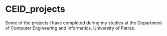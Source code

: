 # CEID_projects
Some of the projects i have completed during my studies at the Department of Computer Engineering and Informatics, University of Patras.
